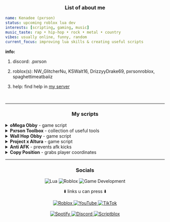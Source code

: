 <div align="center">
  <h3>List of about me</h3>
</div>

```yaml
name: Kenadee (pxrson)
status: upcoming roblox lua dev
interests: [scripting, gaming, music]
music_taste: rap • hip-hop • rock • metal • country
vibes: usually online, funny, random
current_focus: improving lua skills & creating useful scripts
```
**info:**
1. discord:
.pxrson

3. roblox(s):
NW_GlitcherNu,
KSWalt16,
DrizzyyDrake69,
pxrsonroblox,
spaghettimeatbaiiz

4. help:
find help in [my server](https://discord.gg/tAA9bzYyBx)

<br clear="right"/>

---

<div align="center">
  <h3>My scripts</h3>
</div>

<details>
<summary><b>oMega Obby</b> - game script</summary>

```lua
-- Discord: .pxrson
loadstring(game:HttpGet("https://raw.githubusercontent.com/Pxrson/oMega-Obby/refs/heads/main/Script",true))()
```
</details>

<details>
<summary><b>Pxrson Toolbox</b> - collection of useful tools</summary>

```lua
-- Discord: .pxrson
loadstring(game:HttpGet("https://raw.githubusercontent.com/Pxrson/PxrsonToolbox/refs/heads/main/Script.lua",true))()
```
</details>

<details>
<summary><b>Wall Hop Obby</b> - game script</summary>

```lua
-- Discord: .pxrson
loadstring(game:HttpGet("https://raw.githubusercontent.com/Pxrson/Wall-Hop-Obby/refs/heads/main/Script.lua",true))()
```
</details>

<details>
<summary><b>Project x Altura</b> - game script</summary>

```lua
-- Discord: .pxrson
loadstring(game:HttpGet("https://raw.githubusercontent.com/Pxrson/Project-X-Altura/refs/heads/main/Main.lua",true))()
```
</details>

<details>
<summary><b>Anti AFK</b> - prevents afk kicks</summary>

```lua
-- Discord: .pxrson
loadstring(game:HttpGet("https://raw.githubusercontent.com/Pxrson/Anti-AFK_CopyPos/refs/heads/main/anti%20afk.lua",true))()
```
</details>

<details>
<summary><b>Copy Position</b> - grabs player coordinates</summary>

```lua
-- Discord: .pxrson
loadstring(game:HttpGet("https://raw.githubusercontent.com/Pxrson/Anti-AFK_CopyPos/refs/heads/main/copy%20pos.lua",true))()
```
</details>

---

<div align="center">
  <h3>Socials</h3>
</div>

<div align="center">
  
![Lua](https://img.shields.io/badge/Lua-2C2D72?style=flat&logo=lua&logoColor=white)
![Roblox](https://img.shields.io/badge/Roblox-000000?style=flat&logo=roblox&logoColor=white)
![Game Development](https://img.shields.io/badge/Game_Development-4CAF50?style=flat&logo=unity&logoColor=white)

⬇️ links u can press ⬇️
<div align="center">
  <a href="https://www.roblox.com/users/4450443699/profile">
    <img src="https://img.shields.io/badge/Roblox-000000?style=flat&logo=roblox&logoColor=white" alt="Roblox"/>
  </a>
  <a href="https://www.youtube.com/@pxrsonv">
    <img src="https://img.shields.io/badge/YouTube-FF0000?style=flat&logo=youtube&logoColor=white" alt="YouTube"/>
  </a>
  <a href="https://www.tiktok.com/@pxrson999">
    <img src="https://img.shields.io/badge/TikTok-000000?style=flat&logo=tiktok&logoColor=white" alt="TikTok"/>
  </a>
  <br><br>
  <a href="https://open.spotify.com/user/31semjzsclnnsulnm44bvzyeokcu?si=8e9fd303e7844bb4">
    <img src="https://img.shields.io/badge/Spotify-1DB954?style=flat&logo=spotify&logoColor=white" alt="Spotify"/>
  </a>
  <a href="https://discord.com/users/.pxrson">
    <img src="https://img.shields.io/badge/Discord-5865F2?style=flat&logo=discord&logoColor=white" alt="Discord"/>
  </a>
  <a href="https://scriptblox.com/u/pxrson999">
    <img src="https://img.shields.io/badge/Scriptblox-0066CC?style=flat&logoColor=white" alt="Scriptblox"/>
  </a>
</div>

